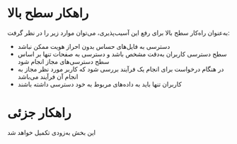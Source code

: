 # راهکار سطح بالا
به‌عنوان راه‌کار سطح بالا برای رفع این آسیب‌پذیری، می‌توان موارد زیر را در نظر گرفت:
* دسترسی به فایل‌های حساس بدون احراز هویت ممکن نباشد
* سطح دسترسی کاربران به‌دقت مشخص باشد و دسترسی به صفحات تنها بر اساس سطح دسترسی‌های مجاز انجام شود
* در هنگام درخواست برای انجام یک فرآیند بررسی شود که کاربر مورد نظر مجاز به انجام آن فرآیند می‌باشد
* کاربران تنها باید به داده‌های مربوط به خود دسترسی داشته باشند
# راهکار جزئی
این بخش به‌زودی تکمیل خواهد شد